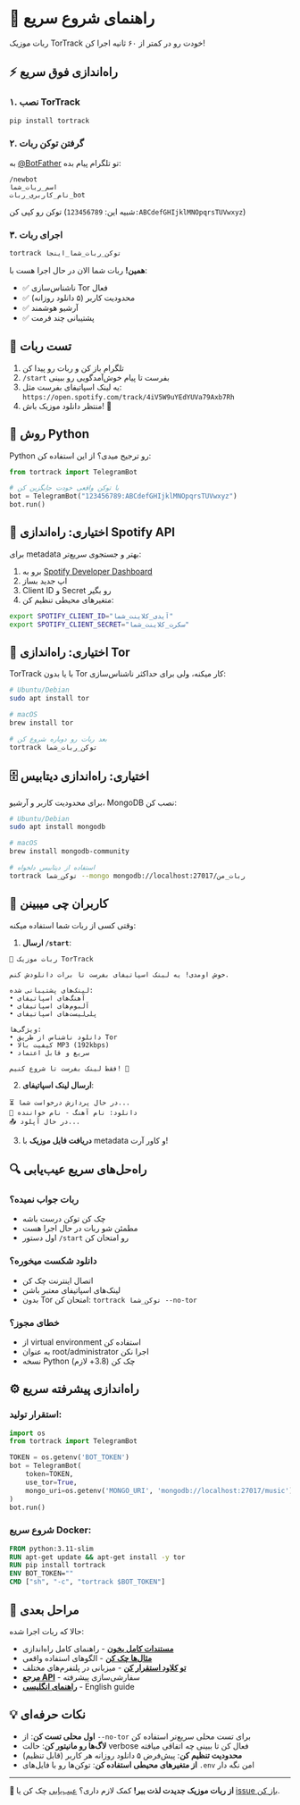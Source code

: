 # 🚀 راهنمای شروع سریع

ربات موزیک TorTrack خودت رو در کمتر از ۶۰ ثانیه اجرا کن!

## ⚡ راه‌اندازی فوق سریع

### ۱. نصب TorTrack
```bash
pip install tortrack
```

### ۲. گرفتن توکن ربات
به [@BotFather](https://t.me/BotFather) تو تلگرام پیام بده:
```
/newbot
اسم_ربات_شما
نام_کاربری_ربات_bot
```
توکن رو کپی کن (شبیه این: `123456789:ABCdefGHIjklMNOpqrsTUVwxyz`)

### ۳. اجرای ربات
```bash
tortrack توکن_ربات_شما_اینجا
```

**همین!** ربات شما الان در حال اجرا هست با:
- ✅ ناشناس‌سازی Tor فعال
- ✅ محدودیت کاربر (۵ دانلود روزانه)
- ✅ آرشیو هوشمند
- ✅ پشتیبانی چند فرمت

## 📱 تست ربات

1. تلگرام باز کن و ربات رو پیدا کن
2. `/start` بفرست تا پیام خوش‌آمدگویی رو ببینی
3. یه لینک اسپاتیفای بفرست مثل: `https://open.spotify.com/track/4iV5W9uYEdYUVa79Axb7Rh`
4. منتظر دانلود موزیک باش! 🎵

## 🐍 روش Python

Python رو ترجیح میدی؟ از این استفاده کن:

```python
from tortrack import TelegramBot

# با توکن واقعی خودت جایگزین کن
bot = TelegramBot("123456789:ABCdefGHIjklMNOpqrsTUVwxyz")
bot.run()
```

## 🔧 اختیاری: راه‌اندازی Spotify API

برای metadata بهتر و جستجوی سریع‌تر:

1. برو به [Spotify Developer Dashboard](https://developer.spotify.com/dashboard)
2. اپ جدید بساز
3. Client ID و Secret رو بگیر
4. متغیرهای محیطی تنظیم کن:

```bash
export SPOTIFY_CLIENT_ID="آیدی_کلاینت_شما"
export SPOTIFY_CLIENT_SECRET="سکرت_کلاینت_شما"
```

## 🧅 اختیاری: راه‌اندازی Tor

TorTrack با یا بدون Tor کار میکنه، ولی برای حداکثر ناشناس‌سازی:

```bash
# Ubuntu/Debian
sudo apt install tor

# macOS
brew install tor

# بعد ربات رو دوباره شروع کن
tortrack توکن_ربات_شما
```

## 🗄️ اختیاری: راه‌اندازی دیتابیس

برای محدودیت کاربر و آرشیو، MongoDB نصب کن:

```bash
# Ubuntu/Debian
sudo apt install mongodb

# macOS
brew install mongodb-community

# استفاده از دیتابیس دلخواه
tortrack توکن_شما --mongo mongodb://localhost:27017/ربات_من
```

## 🎯 کاربران چی میبینن

وقتی کسی از ربات شما استفاده میکنه:

1. **ارسال `/start`**:
```
🎵 ربات موزیک TorTrack

خوش اومدی! یه لینک اسپاتیفای بفرست تا برات دانلودش کنم.

لینک‌های پشتیبانی شده:
• آهنگ‌های اسپاتیفای
• آلبوم‌های اسپاتیفای
• پلی‌لیست‌های اسپاتیفای

ویژگی‌ها:
• دانلود ناشناس از طریق Tor
• کیفیت بالا MP3 (192kbps)
• سریع و قابل اعتماد

فقط لینک بفرست تا شروع کنیم! 🚀
```

2. **ارسال لینک اسپاتیفای**:
```
⏳ در حال پردازش درخواست شما...
🎵 دانلود: نام آهنگ - نام خواننده
📤 در حال آپلود...
```

3. **دریافت فایل موزیک** با metadata و کاور آرت!

## 🔍 راه‌حل‌های سریع عیب‌یابی

### ربات جواب نمیده؟
- چک کن توکن درست باشه
- مطمئن شو ربات در حال اجرا هست
- اول دستور `/start` رو امتحان کن

### دانلود شکست میخوره؟
- اتصال اینترنت چک کن
- لینک‌های اسپاتیفای معتبر باشن
- بدون Tor امتحان کن: `tortrack توکن_شما --no-tor`

### خطای مجوز؟
- از virtual environment استفاده کن
- به عنوان root/administrator اجرا نکن
- نسخه Python چک کن (3.8+ لازم)

## ⚙️ راه‌اندازی پیشرفته سریع

### استقرار تولید:
```python
import os
from tortrack import TelegramBot

TOKEN = os.getenv('BOT_TOKEN')
bot = TelegramBot(
    token=TOKEN,
    use_tor=True,
    mongo_uri=os.getenv('MONGO_URI', 'mongodb://localhost:27017/music')
)
bot.run()
```

### شروع سریع Docker:
```dockerfile
FROM python:3.11-slim
RUN apt-get update && apt-get install -y tor
RUN pip install tortrack
ENV BOT_TOKEN=""
CMD ["sh", "-c", "tortrack $BOT_TOKEN"]
```

## 🎉 مراحل بعدی

حالا که ربات اجرا شده:

- **[مستندات کامل بخون](Persian-Installation)** - راهنمای کامل راه‌اندازی
- **[مثال‌ها چک کن](Persian-Examples)** - الگوهای استفاده واقعی
- **[تو کلاود استقرار کن](Persian-Deployment)** - میزبانی در پلتفرم‌های مختلف
- **[مرجع API](Persian-API-Reference)** - سفارشی‌سازی پیشرفته
- **[راهنمای انگلیسی](Quick-Start)** - English guide

## 💡 نکات حرفه‌ای

- **اول محلی تست کن**: از `--no-tor` برای تست محلی سریع‌تر استفاده کن
- **لاگ‌ها رو مانیتور کن**: حالت verbose فعال کن تا ببینی چه اتفاقی میافته
- **محدودیت تنظیم کن**: پیش‌فرض ۵ دانلود روزانه هر کاربر (قابل تنظیم)
- **از متغیرهای محیطی استفاده کن**: توکن‌ها رو با فایل‌های `.env` امن نگه دار

---

**🎵 از ربات موزیک جدیدت لذت ببر!** کمک لازم داری؟ [عیب‌یابی](Persian-Troubleshooting) چک کن یا [issue باز کن](https://github.com/MohammadHNdev/tortrack/issues).